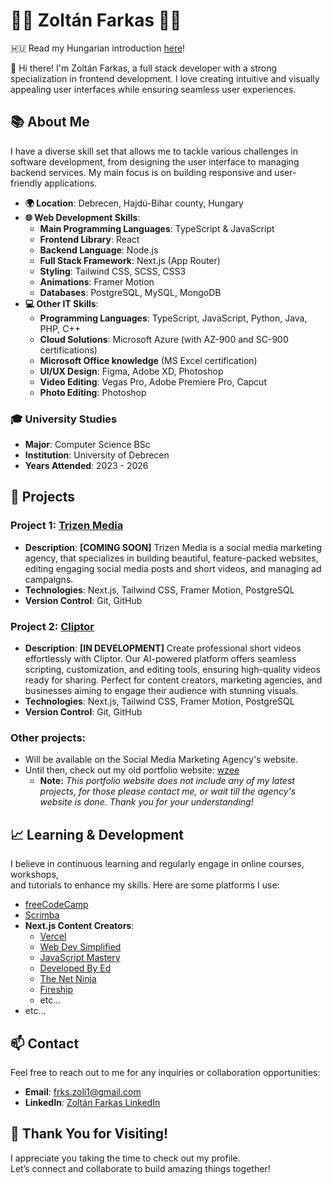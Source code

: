 # 👨‍💻 Zoltán Farkas 👨‍💻

🇭🇺 Read my Hungarian introduction [here](./README.hu.md)!

👋 Hi there! I'm Zoltán Farkas, a full stack developer with a strong specialization in frontend development. I love creating intuitive and visually appealing user interfaces while ensuring seamless user experiences.

## 📚 About Me

I have a diverse skill set that allows me to tackle various challenges in software development, from designing the user interface to managing backend services. My main focus is on building responsive and user-friendly applications.

- **🌍 Location**: Debrecen, Hajdú-Bihar county, Hungary
- **🌐 Web Development Skills**:
  - **Main Programming Languages**: TypeScript & JavaScript
  - **Frontend Library**: React
  - **Backend Language**: Node.js
  - **Full Stack Framework**: Next.js (App Router)
  - **Styling**: Tailwind CSS, SCSS, CSS3
  - **Animations**: Framer Motion
  - **Databases**: PostgreSQL, MySQL, MongoDB
- **💻 Other IT Skills**:
  - **Programming Languages**: TypeScript, JavaScript, Python, Java, PHP, C++
  - **Cloud Solutions**: Microsoft Azure (with AZ-900 and SC-900 certifications)
  - **Microsoft Office knowledge** (MS Excel certification)
  - **UI/UX Design**: Figma, Adobe XD, Photoshop
  - **Video Editing**: Vegas Pro, Adobe Premiere Pro, Capcut
  - **Photo Editing**: Photoshop

### 🎓 University Studies
- **Major**: Computer Science BSc
- **Institution**: University of Debrecen
- **Years Attended**: 2023 - 2026

## 🚀 Projects

### Project 1: [Trizen Media]([https://github.com/wzee1](https://trizenmedia.com/))
- **Description**: **[COMING SOON]** Trizen Media is a social media marketing agency, that specializes in building beautiful, feature-packed websites, editing engaging social media posts and short videos, and managing ad campaigns.
- **Technologies**: Next.js, Tailwind CSS, Framer Motion, PostgreSQL
- **Version Control**: Git, GitHub

### Project 2: [Cliptor](https://cliptor.app/)
- **Description**: **[IN DEVELOPMENT]** Create professional short videos effortlessly with Cliptor. Our AI-powered platform offers seamless scripting, customization, and editing tools, ensuring high-quality videos ready for sharing. Perfect for content creators, marketing agencies, and businesses aiming to engage their audience with stunning visuals.
- **Technologies**: Next.js, Tailwind CSS, Framer Motion, PostgreSQL
- **Version Control**: Git, GitHub

### Other projects:
- Will be available on the Social Media Marketing Agency's website.
- Until then, check out my old portfolio website: [wzee](https://wzee.pages.dev/)
    - **Note:** *This portfolio website does not include any of my latest projects, for those please contact me, or wait till the agency's website is done. Thank you for your understanding!* 

## 📈 Learning & Development

I believe in continuous learning and regularly engage in online courses, workshops,\
and tutorials to enhance my skills. Here are some platforms I use:

- [freeCodeCamp](https://www.freecodecamp.org/)
- [Scrimba](https://scrimba.com/)
- **Next.js Content Creators**:
  - [Vercel](https://www.youtube.com/c/VercelHQ)
  - [Web Dev Simplified](https://www.youtube.com/c/WebDevSimplified)
  - [JavaScript Mastery](https://www.youtube.com/c/JavaScriptMastery)
  - [Developed By Ed](https://www.youtube.com/@developedbyed)
  - [The Net Ninja](https://www.youtube.com/c/TheNetNinja)
  - [Fireship](https://www.youtube.com/c/Fireship)
  - etc...
- etc...

## 📫 Contact

Feel free to reach out to me for any inquiries or collaboration opportunities:

- **Email**: frks.zoli1@gmail.com
- **LinkedIn**: [Zoltán Farkas LinkedIn](https://www.linkedin.com/in/zolt%C3%A1n-farkas-a127742b9/)

## 🎉 Thank You for Visiting!

I appreciate you taking the time to check out my profile.\
Let’s connect and collaborate to build amazing things together!

